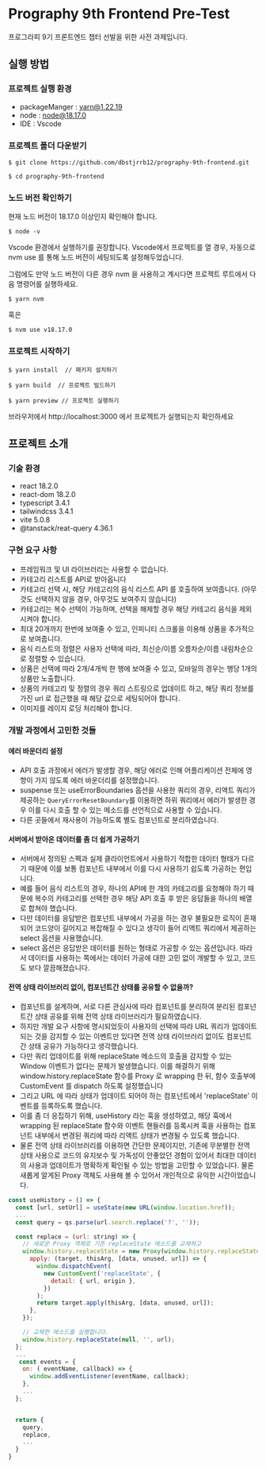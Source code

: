 # Prography 9th Frontend Pre-Test

프로그라피 9기 프론트엔드 챕터 선발을 위한 사전 과제입니다.

## 실행 방법

### 프로젝트 실행 환경

- packageManger : yarn@1.22.19
- node : node@18.17.0
- IDE : Vscode

### 프로젝트 폴더 다운받기

```
$ git clone https://github.com/dbstjrrb12/prography-9th-frontend.git
```

```
$ cd prography-9th-frontend
```

### 노드 버전 확인하기

현재 노드 버전이 18.17.0 이상인지 확인해야 합니다.

```
$ node -v
```

Vscode 환경에서 실행하기를 권장합니다. Vscode에서 프로젝트를 열 경우, 자동으로 nvm use 를 통해 노드 버전이 세팅되도록 설정해두었습니다.

그럼에도 만약 노드 버전이 다른 경우 nvm 을 사용하고 계시다면 프로젝트 루트에서 다음 명령어를 실행하세요.

```
$ yarn nvm
```

혹은

```
$ nvm use v18.17.0
```

### 프로젝트 시작하기

```
$ yarn install  // 패키지 설치하기
```

```
$ yarn build  // 프로젝트 빌드하기
```

```
$ yarn preview // 프로젝트 실행하기
```

브라우저에서 http://localhost:3000 에서 프로젝트가 실행되는지 확인하세요

## 프로젝트 소개

### 기술 환경

- react 18.2.0
- react-dom 18.2.0
- typescript 3.4.1
- tailwindcss 3.4.1
- vite 5.0.8
- @tanstack/reat-query 4.36.1

### 구현 요구 사항

- 프레임워크 및 UI 라이브러리는 사용할 수 없습니다.
- 카테고리 리스트를 API로 받아옵니다
- 카테고리 선택 시, 해당 카테고리의 음식 리스트 API 를 호출하여 보여줍니다. (아무것도 선택하지 않을 경우, 아무것도 보여주지 않습니다)
- 카테고리는 복수 선택이 가능하며, 선택을 해제할 경우 해당 카테고리 음식을 제외시켜야 합니다.
- 최대 20개까지 한번에 보여줄 수 있고, 인피니티 스크롤을 이용해 상품을 추가적으로 보여줍니다.
- 음식 리스트의 정렬은 사용자 선택에 따라, 최신순/이름 오름차순/이름 내림차순으로 정렬할 수 있습니다.
- 상품은 선택에 따라 2개/4개씩 한 행에 보여줄 수 있고, 모바일의 경우는 행당 1개의 상품만 노출합니다.
- 상품의 카테고리 및 정렬의 경우 쿼리 스트링으로 업데이트 하고, 해당 쿼리 정보를 가진 url 로 접근했을 때 해당 값으로 세팅되어야 합니다.
- 이미지를 레이지 로딩 처리해야 합니다.

### 개발 과정에서 고민한 것들

#### 에러 바운더리 설정

- API 호출 과정에서 에러가 발생할 경우, 해당 에러로 인해 어플리케이션 전체에 영향이 가지 않도록 에러 바운더리를 설정했습니다.
- suspense 또는 useErrorBoundaries 옵션을 사용한 쿼리의 경우, 리액트 쿼리가 제공하는 `QueryErrorResetBoundary`를 이용하면 하위 쿼리에서 에러가 발생한 경우 이를 다시 호출 할 수 있는 메소드를 선언적으로 사용할 수 있습니다.
- 다른 곳들에서 재사용이 가능하도록 별도 컴포넌트로 분리하였습니다.

#### 서버에서 받아온 데이터를 좀 더 쉽게 가공하기

- 서버에서 정의된 스펙과 실제 클라이언트에서 사용하기 적합한 데이터 형태가 다르기 때문에 이를 보통 컴포넌트 내부에서 이를 다시 사용하기 쉽도록 가공하는 편입니다.
- 예를 들어 음식 리스트의 경우, 하나의 API에 한 개의 카테고리를 요청해야 하기 때문에 복수의 카테고리를 선택한 경우 해당 API 호출 후 받은 응답들을 하나의 배열로 합쳐야 했습니다.
- 다만 데이터를 응답받은 컴포넌트 내부에서 가공을 하는 경우 불필요한 로직이 혼재되어 코드양이 길어지고 복잡해질 수 있다고 생각이 들어 리액트 쿼리에서 제공하는 select 옵션을 사용했습니다.
- select 옵션은 응답받은 데이터를 원하는 형태로 가공할 수 있는 옵션입니다. 따라서 데이터를 사용하는 쪽에서는 데이터 가공에 대한 고민 없이 개발할 수 있고, 코드도 보다 깔끔해졌습니다.

#### 전역 상태 라이브러리 없이, 컴포넌트간 상태를 공유할 수 없을까?

- 컴포넌트를 설계하며, 서로 다른 관심사에 따라 컴포넌트를 분리하여 분리된 컴포넌트간 상태 공유를 위해 전역 상태 라이브러리가 필요하였습니다.
- 하지만 개발 요구 사항에 명시되었듯이 사용자의 선택에 따라 URL 쿼리가 업데이트 되는 것을 감지할 수 있는 이벤트만 있다면 전역 상태 라이브러리 없이도 컴포넌트 간 상태 공유가 가능하다고 생각했습니다.
- 다만 쿼리 업데이트를 위해 replaceState 메소드의 호출을 감지할 수 있는 Window 이벤트가 없다는 문제가 발생했습니다. 이를 해결하기 위해 window.history.replaceState 함수를 Proxy 로 wrapping 한 뒤, 함수 호출부에 CustomEvent 를 dispatch 하도록 설정했습니다
- 그리고 URL 에 따라 상태가 업데이트 되어야 하는 컴포넌트에서 'replaceState' 이벤트를 등록하도록 했습니다.
- 이를 좀 더 응집하기 위해, useHistory 라는 훅을 생성하였고, 해당 훅에서 wrapping 된 replaceState 함수와 이벤트 핸들러를 등록시켜 훅을 사용하는 컴포넌트 내부에서 변경된 쿼리에 따라 리액트 상태가 변경될 수 있도록 했습니다.
- 물론 전역 상태 라이브러리를 이용하면 간단한 문제이지만, 기존에 무분별한 전역 상태 사용으로 코드의 유지보수 및 가독성이 안좋았던 경험이 있어서 최대한 데이터의 사용과 업데이트가 명확하게 확인될 수 있는 방법을 고민할 수 있었습니다. 물론 새롭게 알게된 Proxy 객체도 사용해 볼 수 있어서 개인적으로 유익한 시간이었습니다.

```js
const useHistory = () => {
  const [url, setUrl] = useState(new URL(window.location.href));
  ...
  const query = qs.parse(url.search.replace('?', ''));

  const replace = (url: string) => {
    // 새로운 Proxy 객체로 기존 replaceState 메소드를 교체하고
    window.history.replaceState = new Proxy(window.history.replaceState, {
      apply: (target, thisArg, [data, unused, url]) => {
        window.dispatchEvent(
          new CustomEvent('replaceState', {
            detail: { url, origin },
          })
        );
        return target.apply(thisArg, [data, unused, url]);
      },
    });

    // 교체한 메소드를 실행합니다.
    window.history.replaceState(null, '', url);
  };
  ...
   const events = {
    on: ( eventName, callback) => {
      window.addEventListener(eventName, callback);
    },
    ...
  };


  return {
    query,
    replace,
    ...
  }
}

```
